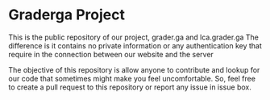 # Graderga Project

This is the public repository of our project, grader.ga and lca.grader.ga
The difference is it contains no private information or any authentication key that require in the connection between our website and the server

The objective of this repository is allow anyone to contribute and lookup for our code that sometimes might make you feel uncomfortable.
So, feel free to create a pull request to this repository or report any issue in issue box.